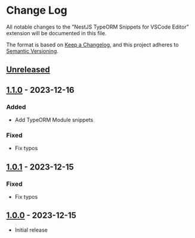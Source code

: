 # Change Log

All notable changes to the "NestJS TypeORM Snippets for VSCode Editor" extension will be documented in this file.

The format is based on [Keep a Changelog](https://keepachangelog.com/en/1.0.0/),
and this project adheres to [Semantic Versioning](https://semver.org/spec/v2.0.0.html).

## [Unreleased]

## [1.1.0] - 2023-12-16

### Added

- Add TypeORM Module snippets

### Fixed

- Fix typos

## [1.0.1] - 2023-12-15

### Fixed

- Fix typos

## [1.0.0] - 2023-12-15

- Initial release

[unreleased]: https://github.com/ManuelGil/vscode-nestjs-typeorm-snippets/compare/v1.1.0...HEAD
[1.1.0]: https://github.com/ManuelGil/vscode-nestjs-typeorm-snippets/compare/v1.0.1...v1.1.0
[1.0.1]: https://github.com/ManuelGil/vscode-nestjs-typeorm-snippets/compare/v1.0.0...v1.0.1
[1.0.0]: https://github.com/ManuelGil/vscode-nestjs-typeorm-snippets/releases/tag/v1.0.0
